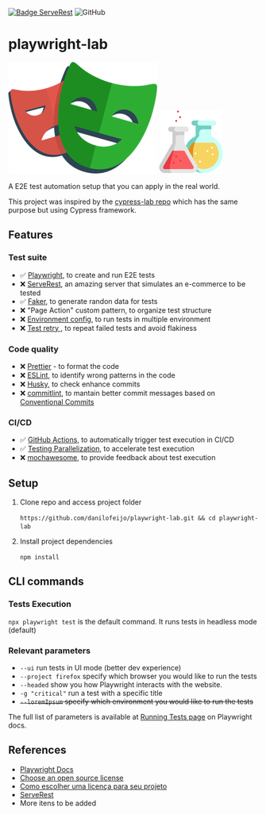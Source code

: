 <!--
[![E2E tests](https://github.com/danilofeijo/cypress-lab/actions/workflows/node.js.yml/badge.svg)](https://github.com/danilofeijo/cypress-lab/actions/workflows/node.js.yml)
-->
[![Badge ServeRest](https://img.shields.io/badge/API-ServeRest-green)](https://github.com/ServeRest/ServeRest/)
![GitHub](https://img.shields.io/github/license/danilofeijo/playwright-lab)

# playwright-lab
![Icon Playwright][pw-logo] ![Icon laboratory][flask-icon]

A E2E test automation setup that you can apply in the real world.

This project was inspired by the [cypress-lab repo][tool-cylabrepo] which has the same purpose but using Cypress framework.

## Features
### Test suite
* ✅ [Playwright][pw-tool], to create and run E2E tests
* ❌ [ServeRest][tool-serverest], an amazing server that simulates an e-commerce to be tested
* ✅ [Faker][tool-faker], to generate randon data for tests
* ❌ "Page Action" custom pattern, to organize test structure
* ❌ [Environment config][pw-envConfig], to run tests in multiple environment
* ❌ [Test retry ][pw-retry], to repeat failed tests and avoid flakiness

### Code quality
* ❌ [Prettier][tool-prettier] - to format the code
* ❌ [ESLint][tool-eslint], to identify wrong patterns in the code
* ❌ [Husky][tool-husky], to check enhance commits
* ❌ [commitlint][tool-commitlint], to mantain better commit messages based on [Conventional Commits][tool-convCommits]

### CI/CD
* ✅ [GitHub Actions][tool-ghactions], to automatically trigger test execution in CI/CD
* ✅ [Testing Parallelization][pw-parallelization], to accelerate test execution
* ❌ [mochawesome][tool-mochawesome], to provide feedback about test execution

## Setup
1. Clone repo and access project folder

    `https://github.com/danilofeijo/playwright-lab.git && cd playwright-lab`

2. Install project dependencies

    `npm install`

## CLI commands

### Tests Execution
`npx playwright test` is the default command. It runs tests in headless mode (default)

### Relevant parameters
* `--ui` run tests in UI mode (better dev experience)
* `--project firefox` specify which browser you would like to run the tests
* `--headed` show you how Playwright interacts with the website.
* `-g "critical"` run a test with a specific title
* ~~`--loremIpsum` specify which environment you would like to run the tests~~

The full list of parameters is available at [Running Tests page][ref-1] on Playwright docs.

<!--
COmbined commands available in `scripts` session on `package.json` file.
-->

## References
* [Playwright Docs][ref-4]
* [Choose an open source license][ref-9]
* [Como escolher uma licença para seu projeto][ref-10]
* [ServeRest][tool-serverest]
* More itens to be added
<!--
Cypress Reference
* [Utilizando Cypress na vida real][ref-2]
* [Keep passwords secret in E2E tests][ref-3]
* [Publish your Cypress Test Report with GitHub Actions][ref-5]
* [Conventional Commits][ref-7]
* [ESLint + Prettier, a dupla perfeita para produtividade e padronização de código.][ref-8]
-->

<!-- Links list -->
[flask-icon]: img/icon-lab-128.png "Flask icon"
[pw-logo]: img/playwright-logo.png "Playwright logo"

[pw-tool]: https://playwright.dev/
[pw-parallelization]: https://playwright.dev/docs/test-parallel
[pw-retry]: https://playwright.dev/docs/test-retries#retries
[pw-envConfig]: https://playwright.dev/docs/test-projects#configure-projects-for-multiple-environments

[ref-1]: https://playwright.dev/docs/running-tests#running-tests
[ref-2]: https://medium.com/testbean/utilizando-cypress-na-vida-real-a93eec549128
[ref-3]: https://glebbahmutov.com/blog/keep-passwords-secret-in-e2e-tests/
[ref-4]: https://playwright.dev/docs/intro
[ref-5]: https://medium.com/swlh/publish-your-cypress-test-report-with-github-actions-47248788713a
[ref-7]: https://www.conventionalcommits.org/en/v1.0.0/#summary
[ref-8]: https://medium.com/cwi-software/eslint-prettier-a-dupla-perfeita-para-produtividade-e-padroniza%C3%A7%C3%A3o-de-c%C3%B3digo-6a7730cfa358
[ref-9]: https://choosealicense.com/
[ref-10]: https://www.alura.com.br/artigos/como-escolher-uma-licenca-para-seu-projeto

[tool-cylabrepo]: https://github.com/danilofeijo/cypress-lab
[tool-faker]: https://www.npmjs.com/package/faker
[tool-prettier]: https://www.npmjs.com/package/prettier
[tool-eslint]: https://www.npmjs.com/package/eslint
[tool-husky]: https://typicode.github.io/husky/
[tool-convCommits]: https://www.conventionalcommits.org/
[tool-ghactions]: https://docs.github.com/en/actions
[tool-commitlint]: https://commitlint.js.org/#/
[tool-mochawesome]: https://www.npmjs.com/package/mochawesome
[tool-serverest]: https://serverest.dev/
